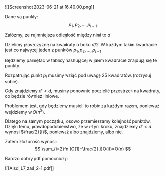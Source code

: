 ![[Screenshot 2023-06-21 at 16.40.00.png]]

Dane są punkty:
$$
p_1,p_2,…,p_{i-1}
$$

Załóżmy, że najmniejsza odległość między nimi to $d$

Dzielimy płaszczyznę na kwadraty o boku $d/2$. W każdym takim kwadracie jest co najwyżej jeden z punktów $p_1,p_2,...,p_{i-1}$

Będziemy pamiętać w tablicy hashującej w jakim kwadracie znajdują się te punkty.

Rozpatrując punkt $p_i$ musimy wziąć pod uwagę $25$ kwadratów. (rozrysuj sobie).

Gdy znajdziemy $d'<d$, musimy ponownie podzielić przestrzeń na kwadraty, co będzie również liniowe.

Problemem jest, gdy będziemy musieli to robić za każdym razem, ponieważ wejdziemy w $O(n^2)$.

Dlatego na samym początku, losowo przemieszamy kolejność punktów. Dzięki temu, prawdopodobieństwo, że w $i$-tym kroku, znajdziemy $d'<d$ wynosi $\frac{2}{i}$, ponieważ albo znajdziemy, albo nie.

Zatem złożoność wynosi:
$$
\sum_{i=2}^n (O(1)+\frac{2}{i}O(i))=O(n)
$$

Bardzo dobry pdf pomocniczy:

![[Aisd_L7_zad_2-1.pdf]]